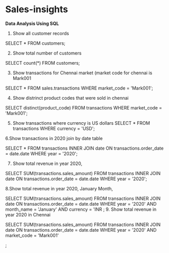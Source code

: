 # Sales-insights


**Data Analysis Using SQL**


1. Show all customer records

SELECT 
    *
FROM
    customers;

2. Show total number of customers

SELECT 
    count(*)
FROM
    customers;

3. Show transactions for Chennai market (market code for chennai is Mark001

SELECT 
    *
FROM
    sales.transactions
WHERE
    market_code = 'Mark001';

4. Show distrinct product codes that were sold in chennai

SELECT 
    distinct(product_code)
FROM
    transactions
WHERE
    market_code = 'Mark001';

5. Show transactions where currency is US dollars
   SELECT 
    *
FROM
    transactions
WHERE
    currency = 'USD';

6.Show transactions in 2020 join by date table

SELECT 
    *
FROM
    transactions
        INNER JOIN
    date ON transactions.order_date = date.date
WHERE
    year = '2020';

7. Show total revenue in year 2020,

SELECT 
    SUM(transactions.sales_amount)
FROM
    transactions
        INNER JOIN
    date ON transactions.order_date = date.date
WHERE
    year = '2020';

8.Show total revenue in year 2020, January Month,

SELECT 
    SUM(transactions.sales_amount)
FROM
    transactions
        INNER JOIN
    date ON transactions.order_date = date.date
WHERE
    year = '2020' AND month_name = 'January'
        AND currency = 'INR ;
9. Show total revenue in year 2020 in Chennai

SELECT 
    SUM(transactions.sales_amount)
FROM
    transactions
        INNER JOIN
    date ON transactions.order_date = date.date
WHERE
    year = '2020' AND market_code = 'Mark001'
        
;




    
